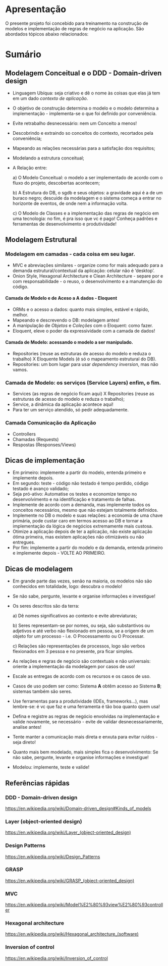 # Apresentação

O presente projeto foi concebido para treinamento na construção de modelos e implementação de regras de negócio na aplicação.
São abordados tópicos abaixo relacionados: 

# Sumário
## Modelagem Conceitual e o DDD - Domain-driven design
- Linguagem Ubíqua: seja criativo e dê o nome às coisas que elas já tem em um dado _contexto de aplicação_.
- O objetivo de construção determina o modelo e o modelo determina a implementação - implementa-se o que foi definido por conveniência.
- Evite retrabalho desnecessário: nem um Conceito a menos!
- Descobrindo e extraindo so conceitos do contexto, recortados pela conveniência;
- Mapeando as relações necessárias para a satisfação dos requisitos; 
- Modelando a estrutura conceitual;
- A Relação entre:

    a) O Modelo Conceitual: o modelo a ser implementado de acordo com o fluxo do projeto, descobertas acontecem;

    b) A Estrutura do DB, o sgdb e seus objetos: a gravidade aqui é a de um buraco negro; descuide da modelagem e o sistema começa a entrar no horizonte de eventos, de onde nem a informação volta.

    c) O Modelo de Classes e a implementação das regras de negócio em uma tecnologia: no fim, é pra isso que vc é pago! Conheça padrões e ferramentas de desenvolvimento e produtividade!

## Modelagem Estrutural
### Modelagem em camadas - cada coisa em seu lugar.
- MVC e abreviações similares - organize como for mais adequado para a demanda estrutural/contextual da aplicação: celular não é ‘desktop’.
- Onion Style, Hexagonal Architecture e Clean Architecture - separe por e com responsabilidade - o reuso, o desenvolvimento e a manutenção do código.

#### Camada de Modelo e de Aceso a A dados - Eloquent
- ORMs e o acesso a dados: quanto mais simples, estável e rápido, melhor.
- Mapeando e descrevendo o DB: modelagem antes!
- A manipulação de  _Objetos_ e _Coleções_ com o Eloquent: como fazer.
- Eloquent, eleve o poder da expressividade com a camada de dados!

#### Camada de Modelo: acessando o modelo a ser manipulado.
- Repositories (reuse as estruturas de acesso do modelo e reduza o trabalho) X Eloquente Models (é só o mapeamento estrutural do DB).
- Repositories: um bom lugar para usar _dependency inversion_, mas não vamos.

### Camada de Modelo: os serviços (Service Layers) enfim, o fim.
- Services (as regras de negócio ficam aqui) X Repositories (reuse as estruturas de acesso do modelo e reduza o trabalho);
- Service, a dinâmica da aplicação acontece aqui!
- Para ter um serviço atendido, só pedir adequadamente.

### Camada Comunicação da Aplicação
- Controllers
- Chamadas (Requests)
- Respostas (Responses/Views)


## Dicas de implementação
- Em primeiro: implemente a partir do modelo, entenda primeiro e implemente depois.
- Em segundo: teste - código não testado é tempo perdido, código testado é avanço validado;
- Seja pró-ativo: Automatise os testes e economize tempo no desenvolvimento e na identificação e tratamento de falhas.
- Implemente de acordo com a demanda, mas implemente todos os conceitos necessários, mesmo que não estejam totalmente definidos.
- Implemente no DB o modelo e suas relações: a economia de uma chave primária, pode custar caro em termos acesso ao DB e tornar a implementação da lógica de negócios extremamente mais custosa.
- Otimize a aplicação depois de ter a aplicação, não existe aplicação ótima primeira, mas existem aplicações não otimizáveis ou não entregues.
- Por fim: implemente a partir do modelo e da demanda, entenda primeiro e implemente depois - VOLTE AO PRIMEIRO.

## Dicas de modelagem

- Em grande parte das vezes, senão na maioria, os modelos não são conhecidos em totalidade, logo: descubra o modelo!
- Se não sabe, pergunte, levante e organise informações e investigue!
- Os seres descritos são da terra: 

  a) Dê nomes significativos ao contexto e evite abreviaturas; 

  b) Seres representam-se por nomes, ou seja, são substantivos ou adjetivos e até verbo não flexionado em pessoa, se a origem de um objeto for um processo - i.e. O Processamento ou O Processar.

  c) Relações são representações de processos, logo são verbos flexionados em 3 pessoa e no presente, pra ficar simples.


- As relações e regras de negócio são contextuais e não universais: oriente a implementação da modelagem por casos de uso!
- Escale as entregas de acordo com os recursos e os casos de uso.
- Casos de uso podem ser como: Sistema **A** obtêm acesso ao Sistema **B**; sistemas também são seres.
- Use ferramentas para a produtividade (IDEs, frameworks...), mas lembre-se: é vc que faz e uma ferramenta é tão boa quanto quem usa!
- Defina e registre as regras de negócio envolvidas na implementação e valide novamente, se necessário - evite de validar desnecessariamente, analise antes!
- Tente manter a comunicação mais direta e enxuta para evitar ruídos - seja direto!
- Quanto mais bem modelado, mais simples fica o desenvolvimento: Se não sabe, pergunte, levante e organise informações e investigue!
- Modelou: implemente, teste e valide!

## Referências rápidas
### DDD - Domain-driven design
<a href="https://en.wikipedia.org/wiki/Domain-driven_design#Kinds_of_models">https://en.wikipedia.org/wiki/Domain-driven_design#Kinds_of_models</a>
### Layer (object-oriented design)
<a href="https://en.wikipedia.org/wiki/Layer_(object-oriented_design)">https://en.wikipedia.org/wiki/Layer_(object-oriented_design)</a>
### Design Patterns
<a href="https://en.wikipedia.org/wiki/Design_Patterns">https://en.wikipedia.org/wiki/Design_Patterns</a>
### GRASP
<a href="https://en.wikipedia.org/wiki/GRASP_(object-oriented_design)">https://en.wikipedia.org/wiki/GRASP_(object-oriented_design)</a>
### MVC 
<a href="https://en.wikipedia.org/wiki/Model%E2%80%93view%E2%80%93controller">https://en.wikipedia.org/wiki/Model%E2%80%93view%E2%80%93controller</a>
### Hexagonal architecture
<a href="https://en.wikipedia.org/wiki/Hexagonal_architecture_(software)">https://en.wikipedia.org/wiki/Hexagonal_architecture_(software)</a>
### Inversion of control
<a href="https://en.wikipedia.org/wiki/Inversion_of_control">https://en.wikipedia.org/wiki/Inversion_of_control</a>